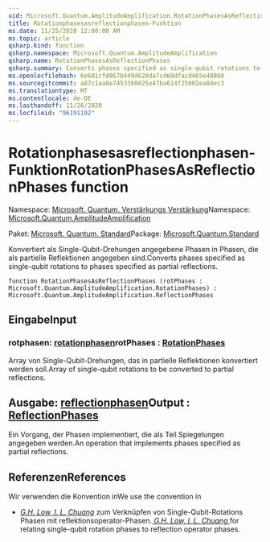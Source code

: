 ```yaml
---
uid: Microsoft.Quantum.AmplitudeAmplification.RotationPhasesAsReflectionPhases
title: Rotationphasesasreflectionphasen-Funktion
ms.date: 11/25/2020 12:00:00 AM
ms.topic: article
qsharp.kind: function
qsharp.namespace: Microsoft.Quantum.AmplitudeAmplification
qsharp.name: RotationPhasesAsReflectionPhases
qsharp.summary: Converts phases specified as single-qubit rotations to phases specified as partial reflections.
ms.openlocfilehash: 6e601cfd867b449d628da7cd60dfacd465e48860
ms.sourcegitcommit: a87c1aa8e7453360025e47ba614f25b02ea84ec3
ms.translationtype: MT
ms.contentlocale: de-DE
ms.lasthandoff: 11/26/2020
ms.locfileid: "96191192"
---
```

# <a name="rotationphasesasreflectionphases-function"></a><span data-ttu-id="2f0c8-102">Rotationphasesasreflectionphasen-Funktion</span><span class="sxs-lookup"><span data-stu-id="2f0c8-102">RotationPhasesAsReflectionPhases function</span></span>

<span data-ttu-id="2f0c8-103">Namespace: [Microsoft. Quantum. Verstärkungs Verstärkung](xref:Microsoft.Quantum.AmplitudeAmplification)</span><span class="sxs-lookup"><span data-stu-id="2f0c8-103">Namespace: [Microsoft.Quantum.AmplitudeAmplification](xref:Microsoft.Quantum.AmplitudeAmplification)</span></span>

<span data-ttu-id="2f0c8-104">Paket: [Microsoft. Quantum. Standard](https://nuget.org/packages/Microsoft.Quantum.Standard)</span><span class="sxs-lookup"><span data-stu-id="2f0c8-104">Package: [Microsoft.Quantum.Standard](https://nuget.org/packages/Microsoft.Quantum.Standard)</span></span>


<span data-ttu-id="2f0c8-105">Konvertiert als Single-Qubit-Drehungen angegebene Phasen in Phasen, die als partielle Reflektionen angegeben sind.</span><span class="sxs-lookup"><span data-stu-id="2f0c8-105">Converts phases specified as single-qubit rotations to phases specified as partial reflections.</span></span>

```qsharp
function RotationPhasesAsReflectionPhases (rotPhases : Microsoft.Quantum.AmplitudeAmplification.RotationPhases) : Microsoft.Quantum.AmplitudeAmplification.ReflectionPhases
```


## <a name="input"></a><span data-ttu-id="2f0c8-106">Eingabe</span><span class="sxs-lookup"><span data-stu-id="2f0c8-106">Input</span></span>

### <a name="rotphases--rotationphases"></a><span data-ttu-id="2f0c8-107">rotphasen: [rotationphasen](xref:Microsoft.Quantum.AmplitudeAmplification.RotationPhases)</span><span class="sxs-lookup"><span data-stu-id="2f0c8-107">rotPhases : [RotationPhases](xref:Microsoft.Quantum.AmplitudeAmplification.RotationPhases)</span></span>

<span data-ttu-id="2f0c8-108">Array von Single-Qubit-Drehungen, das in partielle Reflektionen konvertiert werden soll.</span><span class="sxs-lookup"><span data-stu-id="2f0c8-108">Array of single-qubit rotations to be converted to partial reflections.</span></span>



## <a name="output--reflectionphases"></a><span data-ttu-id="2f0c8-109">Ausgabe: [reflectionphasen](xref:Microsoft.Quantum.AmplitudeAmplification.ReflectionPhases)</span><span class="sxs-lookup"><span data-stu-id="2f0c8-109">Output : [ReflectionPhases](xref:Microsoft.Quantum.AmplitudeAmplification.ReflectionPhases)</span></span>

<span data-ttu-id="2f0c8-110">Ein Vorgang, der Phasen implementiert, die als Teil Spiegelungen angegeben werden.</span><span class="sxs-lookup"><span data-stu-id="2f0c8-110">An operation that implements phases specified as partial reflections.</span></span>

## <a name="references"></a><span data-ttu-id="2f0c8-111">Referenzen</span><span class="sxs-lookup"><span data-stu-id="2f0c8-111">References</span></span>

<span data-ttu-id="2f0c8-112">Wir verwenden die Konvention in</span><span class="sxs-lookup"><span data-stu-id="2f0c8-112">We use the convention in</span></span>

- <span data-ttu-id="2f0c8-113">[ *G.H. Low, I. L. Chuang*](https://arxiv.org/abs/1707.05391) zum Verknüpfen von Single-Qubit-Rotations Phasen mit reflektionsoperator-Phasen.</span><span class="sxs-lookup"><span data-stu-id="2f0c8-113">[ *G.H. Low, I. L. Chuang* ](https://arxiv.org/abs/1707.05391) for relating single-qubit rotation phases to reflection operator phases.</span></span>
